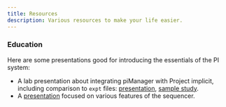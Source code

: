 ```yaml
---
title: Resources
description: Various resources to make your life easier.
---
```


### Education

Here are some presentations good for introducing the essentials of the PI system:

* A lab presentation about integrating piManager with Project implicit, including comparison to `expt` files: [presentation](http://slides.com/andydzik/deck), [sample study](https://dw2.psyc.virginia.edu/implicit/showfiles.jsp?user=andy&study=sample/pimanager).
* A [presentation](http://eladzlot.github.io/pi-presentations/basics.html) focused on various features of the sequencer.